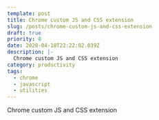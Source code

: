 ```yaml
---
template: post
title: Chrome custom JS and CSS extension
slug: /posts/chrome-custom-js-and-css-extension
draft: true
priority: 0
date: 2020-04-18T22:22:02.039Z
description: |-
  Chrome custom JS and CSS extension
category: productivity
tags:
  - chrome
  - javascript
  - utilities
---
```


Chrome custom JS and CSS extension
